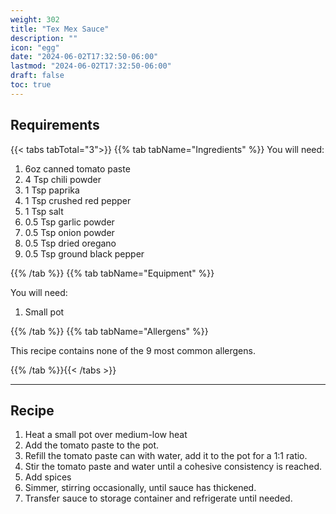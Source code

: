 ```yaml
---
weight: 302
title: "Tex Mex Sauce"
description: ""
icon: "egg"
date: "2024-06-02T17:32:50-06:00"
lastmod: "2024-06-02T17:32:50-06:00"
draft: false
toc: true
---
```


## Requirements

{{< tabs tabTotal="3">}} {{% tab tabName="Ingredients" %}} You will need:

1. 6oz canned tomato paste
2. 4 Tsp chili powder
3. 1 Tsp paprika
4. 1 Tsp crushed red pepper
5. 1 Tsp salt
6. 0.5 Tsp garlic powder
7. 0.5 Tsp onion powder
8. 0.5 Tsp dried oregano
9. 0.5 Tsp ground black pepper

{{% /tab %}} {{% tab tabName="Equipment" %}}

You will need:

1. Small pot

{{% /tab %}} {{% tab tabName="Allergens" %}}

This recipe contains none of the 9 most common allergens.

{{% /tab %}}{{< /tabs >}}

---

## Recipe

1. Heat a small pot over medium-low heat
2. Add the tomato paste to the pot.
3. Refill the tomato paste can with water, add it to the pot for a 1:1 ratio.
4. Stir the tomato paste and water until a cohesive consistency is reached.
5. Add spices
6. Simmer, stirring occasionally, until sauce has thickened.
7. Transfer sauce to storage container and refrigerate until needed.
